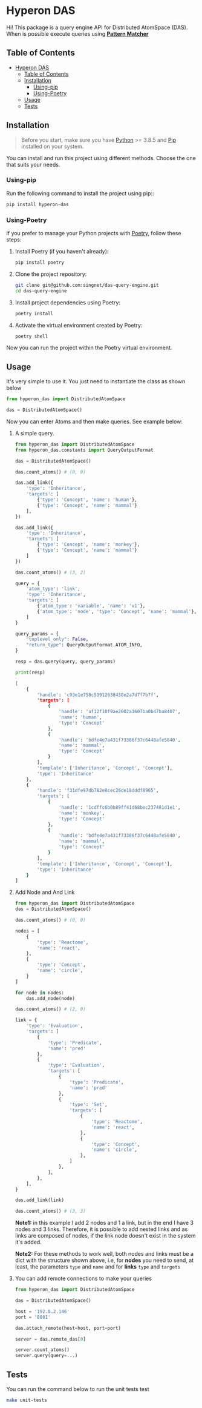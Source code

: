 # Hyperon DAS

Hi! This package is a query engine API for Distributed AtomSpace (DAS). When is possible execute queries using **[Pattern Matcher](https://wiki.opencog.org/w/The_Pattern_Matcher)**

## Table of Contents
- [Hyperon DAS](#hyperon-das)
  - [Table of Contents](#table-of-contents)
  - [Installation](#installation)
    - [Using-pip](#using-pip)
    - [Using-Poetry](#using-poetry)
  - [Usage](#usage)
  - [Tests](#tests)

## Installation

> Before you start, make sure you have [Python](https://www.python.org/) >= 3.8.5 and [Pip](https://pypi.org/project/pip/) installed on your system.

You can install and run this project using different methods. Choose the one that suits your needs.

### Using-pip

Run the following command to install the project using pip:: 

```bash
pip install hyperon-das
```

### Using-Poetry

If you prefer to manage your Python projects with [Poetry](https://python-poetry.org/), follow these steps:

1.    
    Install Poetry (if you haven't already):
    
    ```bash
    pip install poetry
    ``` 
    
2.  Clone the project repository:
    
    ```bash
    git clone git@github.com:singnet/das-query-engine.git
    cd das-query-engine
    ``` 
    
3.  Install project dependencies using Poetry:
    
    ```bash
    poetry install
    ``` 
    
4.  Activate the virtual environment created by Poetry:
    
    ```bash
    poetry shell
    ``` 

Now you can run the project within the Poetry virtual environment.

## Usage

It's very simple to use it. You just need to instantiate the class as shown below

```python
from hyperon_das import DistributedAtomSpace

das = DistributedAtomSpace()
```

Now you can enter Atoms and then make queries. See example below:

1. A simple query.
	
    ```python
    from hyperon_das import DistributedAtomSpace
    from hyperon_das.constants import QueryOutputFormat

    das = DistributedAtomSpace()

    das.count_atoms() # (0, 0)

    das.add_link({
        'type': 'Inheritance',
        'targets': [
            {'type': 'Concept', 'name': 'human'},
            {'type': 'Concept', 'name': 'mammal'}
        ],
    })

    das.add_link({
        'type': 'Inheritance',
        'targets': [
            {'type': 'Concept', 'name': 'monkey'},
            {'type': 'Concept', 'name': 'mammal'}
        ]
    })

    das.count_atoms() # (3, 2)

    query = {
        'atom_type': 'link',
        'type': 'Inheritance',
        'targets': [
            {'atom_type': 'variable', 'name': 'v1'},
            {'atom_type': 'node', 'type': 'Concept', 'name': 'mammal'},
        ]
    }

    query_params = {
        "toplevel_only": False,
        "return_type": QueryOutputFormat.ATOM_INFO,
    }

    resp = das.query(query, query_params)
	
	print(resp)
	```

	```bash
    [
        {
            'handle': 'c93e1e758c53912638438e2a7d7f7b7f',
            'targets': [
                {
                    'handle': 'af12f10f9ae2002a1607ba0b47ba8407',
                    'name': 'human',
                    'type': 'Concept'
                },
                {
                    'handle': 'bdfe4e7a431f73386f37c6448afe5840',
                    'name': 'mammal',
                    'type': 'Concept'
                }
            ],
            'template': ['Inheritance', 'Concept', 'Concept'],
            'type': 'Inheritance'
        },
        {
            'handle': 'f31dfe97db782e8cec26de18dddf8965',
            'targets': [
                {
                    'handle': '1cdffc6b0b89ff41d68bec237481d1e1',
                    'name': 'monkey',
                    'type': 'Concept'
                },
                {
                    'handle': 'bdfe4e7a431f73386f37c6448afe5840',
                    'name': 'mammal',
                    'type': 'Concept'
                }
            ],
            'template': ['Inheritance', 'Concept', 'Concept'],
            'type': 'Inheritance'
        }
    ]
	```


2. Add Node and And Link
	
	```python
    from hyperon_das import DistributedAtomSpace
    das = DistributedAtomSpace()
	
    das.count_atoms() # (0, 0)
	
	nodes = [
	    {
	        'type': 'Reactome',
	        'name': 'react',
	    },
	    {
	        'type': 'Concept',
	        'name': 'circle',
	    }
    ]
    
    for node in nodes:
	    das.add_node(node)
	
	das.count_atoms() # (2, 0)
    
	link = {
        'type': 'Evaluation',
        'targets': [
            {
	            'type': 'Predicate',
	            'name': 'pred'
	        },
            {
                'type': 'Evaluation',
                'targets': [
                    {
	                    'type': 'Predicate',
	                    'name': 'pred'
	                },
                    {
                        'type': 'Set',
                        'targets': [
                            {
                                'type': 'Reactome',
                                'name': 'react',
                            },
                            {
                                'type': 'Concept',
                                'name': 'circle',
                            },
                        ]
                    },
                ],
            },
        ],
    }

    das.add_link(link)
    
    das.count_atoms() # (3, 3)
	```

	**Note1:** in this example I add 2 nodes and 1 a link, but in the end I have 3 nodes and 3 links. Therefore, it is possible to add nested links and as links are composed of nodes, if the link node doesn't exist in the system it's added.

	**Note2:** For these methods to work well, both nodes and links must be a dict with the structure shown above, i.e, for **nodes** you need to send, at least, the parameters `type` and `name` and for **links** `type` and `targets`

3. You can add remote connections to make your queries

    ```python
    from hyperon_das import DistributedAtomSpace

    das = DistributedAtomSpace()

    host = '192.0.2.146'
    port = '8081'

    das.attach_remote(host=host, port=port)
    
    server = das.remote_das[0]

    server.count_atoms()
    server.query(query=...)
    ```

## Tests

You can run the command below to run the unit tests
test
```bash
make unit-tests
```
